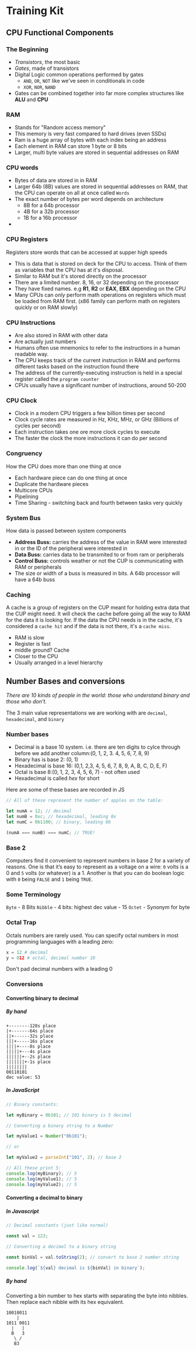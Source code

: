 # Training Kit

## CPU Functional Components

### The Beginning

-   _Transistors_, the most basic
-   _Gates_, made of transistors
-   Digital Logic common operations performed by gates
    -   `AND`, `OR`, `NOT` like we've seen in conditionals in code
    -   `XOR`, `NOR`, `NAND`
-   Gates can be combined together into far more complex structures like **ALU** and **CPU**

### RAM

-   Stands for "Random access memory"
-   This memory is very fast compared to hard drives (even SSDs)
-   Ram is a huge array of bytes with each index being an address
-   Each element in RAM can store 1 byte or 8 bits
-   Larger, multi byte values are stored in sequential addresses on RAM

### CPU words

-   Bytes of data are stored in in RAM
-   Larger 64b (8B) values are stored in sequential addresses on RAM, that the CPU can operate on all at once called `Words`
-   The exact number of bytes per word depends on architecture
    -   8B for a 64b processor
    -   4B for a 32b processor
    -   1B for a 16b processor
-

### CPU Registers

Registers store words that can be accessed at supper high speeds

-   This is data that is stored on deck for the CPU to access. Think of them as variables that the CPU has at it's disposal.
-   Similar to RAM but it's stored directly on the processor
-   There are a limited number. 8, 16, or 32 depending on the processor
-   They have fixed names. e.g **R1**, **R2** or **EAX**, **EBX** depending on the CPU
-   Many CPUs can _only_ perform math operations on registers which must be loaded from RAM first. (x86 family can perform math on registers quickly or on RAM slowly)

### CPU Instructions

-   Are also stored in RAM with other data
-   Are actually just numbers
-   Humans often use mnemonics to refer to the instructions in a human readable way.
-   The CPU keeps track of the current instruction in RAM and performs different tasks based on the instruction found there
-   The address of the currently-executing instruction is held in a special register called the `program counter`
-   CPUs usually have a significant number of instructions, around 50-200

### CPU Clock

-   Clock in a modern CPU triggers a few billion times per second
-   Clock cycle rates are measured in Hz, KHz, MHz, or GHz (Billions of cycles per second)
-   Each instruction takes one ore more clock cycles to execute
-   The faster the clock the more instructions it can do per second

### Congruency

How the CPU does more than one thing at once

-   Each hardware piece can do one thing at once
-   Duplicate the hardware pieces
-   Multicore CPUs
-   Pipelining
-   Time Sharing - switching back and fourth between tasks very quickly

### System Bus

How data is passed between system components

-   **Address Buss:** carries the address of the value in RAM were interested in or the ID of the peripheral were interested in
-   **Data Buss:** carries data to be transmited to or from ram or peripherals
-   **Control Buss:** controls weather or not the CUP is communicating with RAM or peripherals
-   The size or width of a buss is measured in bits. A 64b processor will have a 64b buss

### Caching

A cache is a group of registers on the CUP meant for holding extra data that the CUP might need. It will check the cache before going all the way to RAM for the data it is looking for. If the data the CPU needs is in the cache, it's considered a `cache hit` and if the data is not there, it's a `cache miss`.

-   RAM is slow
-   Register is fast
-   middle ground? Cache
-   Closer to the CPU
-   Usually arranged in a level hierarchy

## Number Bases and conversions

_There are 10 kinds of people in the world: those who understand binary and those who don’t._

The 3 main value representations we are working with are `decimal`, `hexadecimal`, and `binary`

### Number bases

-   Decimal is a base 10 system. i.e. there are ten digits to cylce through before we add another column:(0, 1, 2, 3. 4, 5, 6, 7, 8, 9)
-   Binary has is base 2: (0, 1)
-   Hexadecimal is base 16: (0,1, 2,3, 4, 5, 6, 7, 8, 9, A, B, C, D, E, F)
-   Octal is base 8:(0, 1, 2, 3, 4, 5, 6, 7) - not often used
-   Hexadecimal is called _hex_ for short

Here are some of these bases are recorded in JS

```javascript
// All of these represent the number of apples on the table:

let numA = 12; // decimal
let numB = 0xc; // hexadecimal, leading 0x
let numC = 0b1100; // binary, leading 0b

(numA === numB) === numC; // TRUE!
```

### Base 2

Computers find it convenient to represent numbers in base 2 for a variety of reasons. One is that it’s easy to represent as a voltage on a wire: `0` volts is a 0 and `5` volts (or whatever) is a 1. Another is that you can do boolean logic with `0` being `FALSE` and `1` being `TRUE`.

### Some Terminology

`Byte` - 8 Bits
`Nibble` - 4 bits: highest dec value - 15
`Octet` - Synonym for byte

### Octal Trap

Octals numbers are rarely used. You can specify octal numbers in most programming languages with a leading zero:

```python
x = 12 # decimal
y = 012 # octal, decimal number 10
```

Don't pad decimal numbers with a leading 0

### Conversions

#### Converting binary to decimal

##### By hand

```
+--------128s place
|+-------64s place
||+------32s place
|||+-----16s place
||||+----8s place
|||||+---4s place
||||||+--2s place
|||||||+-1s place
||||||||
00110101
dec value: 53
```

##### In JavaScript

```javascript
// Binary constants:

let myBinary = 0b101; // 101 binary is 5 decimal

// Converting a binary string to a Number

let myValue1 = Number("0b101");

// or

let myValue2 = parseInt("101", 2); // base 2

// All these print 5:
console.log(myBinary); // 5
console.log(myValue1); // 5
console.log(myValue2); // 5
```

#### Converting a decimal to binary

##### In Javascript

```JavaScript
// Decimal constants (just like normal)

const val = 123;

// Converting a decimal to a binary string

const binVal = val.toString(2); // convert to base 2 number string

console.log(`${val} decimal is ${binVal} in binary`);
```

##### By hand

Converting a bin number to hex starts with separating the byte into nibbles. Then replace each nibble with its hex equivalent.

```
10010011
    |
1011 0011
  |   |
  B   3
   \ /
   B3
```
